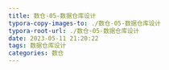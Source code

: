 ```yaml
---
title: 数仓-05-数据仓库设计
typora-copy-images-to: ./数仓-05-数据仓库设计
typora-root-url: ./数仓-05-数据仓库设计
date: 2023-05-11 21:20:22
tags: 数据仓库设计
categories: 数仓
---
```

